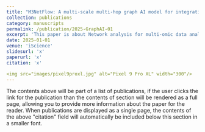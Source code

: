 ```yaml
---
title: "M3NetFlow: A multi-scale multi-hop graph AI model for integrative multi-omic data analysis"
collection: publications
category: manuscripts
permalink: /publication/2025-GraphAI-01
excerpt: 'This paper is about Network analysis for multi-omic data analysis'
date: 2025-01-01
venue: 'iScience'
slidesurl: 'x'
paperurl: 'x'
citation: 'x'

<img src="images/pixel9proxl.jpg" alt="Pixel 9 Pro XL" width="300"/>
---
```


The contents above will be part of a list of publications, if the user clicks the link for the publication than the contents of section will be rendered as a full page, allowing you to provide more information about the paper for the reader. When publications are displayed as a single page, the contents of the above "citation" field will automatically be included below this section in a smaller font.
